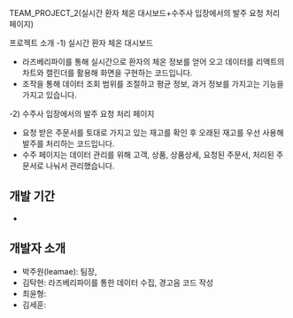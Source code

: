 TEAM_PROJECT_2(실시간 환자 체온 대시보드+수주사 입장에서의 발주 요청 처리 페이지)


프로젝트 소개
-1) 실시간 환자 체온 대시보드
- 라즈베리파이를 통해 실시간으로 환자의 체온 정보를 얻어 오고 데이터를 리액트의 차트와 캘린더를 활용해 화면을 구현하는 코드입니다.
- 조작을 통해 데이터 조회 범위를 조절하고 평균 정보, 과거 정보를 가지고는 기능을 가지고 있습니다.

-2) 수주사 입장에서의 발주 요청 처리 페이지
- 요청 받은 주문서를 토대로 가지고 있는 재고를 확인 후 오래된 재고를 우선 사용해 발주를 처리하는 코드입니다. 
- 수주 페이지는 데이터 관리를 위해 고객, 상품, 상품상세, 요청된 주문서, 처리된 주문서로 나눠서 관리했습니다.

개발 기간
- 
- 


개발자 소개
-
- 박주원(leamae): 팀장, 
- 김탁현: 라즈베리파이를 통한 데이터 수집, 경고음 코드 작성
- 최윤형: 
- 김세훈:
